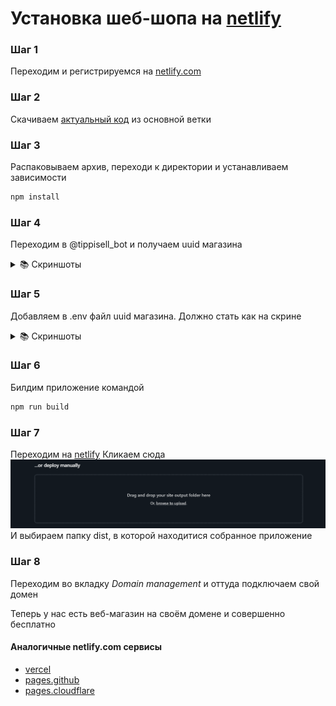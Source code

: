 # Установка шеб-шопа на [netlify](netlify.com)

### Шаг 1

Переходим и регистрируемся на [netlify.com](netlify.com)

### Шаг 2

Скачиваем [актуальный код](https://github.com/alteralt/tippisell-web-shop/archive/refs/heads/main.zip) из основной ветки

### Шаг 3

Распаковываем архив, переходи к директории и устанавливаем зависимости

```sh
npm install
```

### Шаг 4

Переходим в @tippisell_bot и получаем uuid магазина

<details>
    <summary>📚 Скриншоты</summary>

![](../images/image_2023-12-03_14-58-18.png)

</details>

### Шаг 5

Добавляем в .env файл uuid магазина. Должно стать как на скрине

<details>
    <summary>📚 Скриншоты</summary>

![](../images/image_2023-12-03_15-06-47.png)

</details>

### Шаг 6

Билдим приложение командой

```sh
npm run build
```

### Шаг 7

Переходим на [netlify](https://app.netlify.com)
Кликаем сюда ![](../images/image_2023-12-03_15-11-38.png)
И выбираем папку dist, в которой находитися собранное приложение

### Шаг 8

Переходим во вкладку <i>Domain management</i> и оттуда подключаем свой домен

Теперь у нас есть веб-магазин на своём домене и совершенно бесплатно

#### Аналогичные netlify.com сервисы

-   [vercel](vercel.com)
-   [pages.github](pages.github.com)
-   [pages.cloudflare](pages.cloudflare.com)
